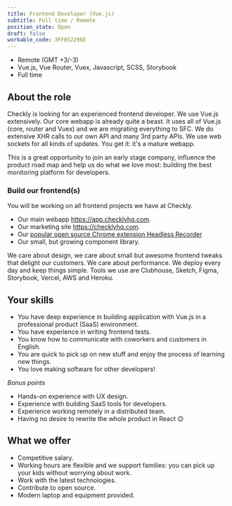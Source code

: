 ```yaml
---
title: Frontend Developer (Vue.js)
subtitle: Full time / Remote
position_state: Open
draft: false
workable_code: 3FF652296E
---
```


- Remote (GMT +3/-3)
- Vue.js, Vue Router, Vuex, Javascript, SCSS, Storybook
- Full time

## About the role

Checkly is looking for an experienced frontend developer. We use Vue.js extensively. Our core webapp is already quite a
beast. It uses all of Vue.js (core, router and Vuex) and we are migrating everything to SFC. We do extensive XHR calls to our
own API and many 3rd party APIs. We use web sockets for all kinds of updates. You get it: it's a mature webapp.

This is a great opportunity to join an early stage company, influence the product road map and help us do what we love most:
building the best monitoring platform for developers.

### Build our frontend(s)
You will be working on all frontend projects we have at Checkly.

- Our main webapp https://app.checklyhq.com.
- Our marketing site https://checklyhq.com.
- Our [popular open source Chrome extension Headless Recorder](https://github.com/checkly/headless-recorder)
- Our small, but growing component library.

We care about design, we care about small but awesome frontend tweaks that delight our customers. We care about performance.
We deploy every day and keep things simple. Tools we use are Clubhouse, Sketch, Figma, Storybook, Vercel, AWS and Heroku.

## Your skills

- You have deep experience in building application with Vue.js in a professional product (SaaS) environment.
- You have experience in writing frontend tests.
- You know how to communicate with coworkers and customers in English.
- You are quick to pick up on new stuff and enjoy the process of learning new things.
- You love making software for other developers!

*Bonus points*

- Hands-on experience with UX design.
- Experience with building SaaS tools for developers.
- Experience working remotely in a distributed team.
- Having no desire to rewrite the whole product in React 😉

## What we offer
- Competitive salary.
- Working hours are flexible and we support families: you can pick up your kids without worrying about work.
- Work with the latest technologies.
- Contribute to open source.
- Modern laptop and equipment provided.

